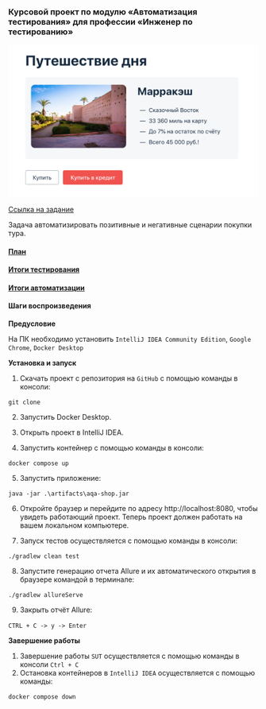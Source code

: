 
### Курсовой проект по модулю «Автоматизация тестирования» для профессии «Инженер по тестированию»
![img.png](docs/img.png)

[Ссылка на задание ](https://github.com/netology-code/aqa-qamid-diplom)

Задача автоматизировать позитивные и негативные сценарии покупки тура.

#### [План]()

#### [Итоги тестирования]()

#### [Итоги автоматизации]()

#### Шаги воспроизведения

**Предусловие**

На ПК необходимо установить ```IntelliJ IDEA Community Edition```, ```Google Chrome```, ```Docker Desktop```

**Установка и запуск**

1. Скачать проект с репозитория на ```GitHub``` с помощью команды в консоли:
```
git clone 
```

2. Запустить Docker Desktop.

3. Открыть проект в IntelliJ IDEA.

4. Запустить контейнер с помощью команды в консоли:

```
docker compose up
```
5. Запустить приложение:

```
java -jar .\artifacts\aqa-shop.jar 
```

6. Откройте браузер и перейдите по адресу http://localhost:8080, чтобы увидеть работающий проект. Теперь проект должен работать на вашем локальном компьютере.


7. Запуск тестов осуществляется с помощью команды в консоли:

```
./gradlew clean test 
```

8. Запустите генерацию отчета Allure и их автоматического открытия в браузере командой в терминале:

```
./gradlew allureServe
```
9. Закрыть отчёт Allure:

```CTRL + C -> y -> Enter``` 


**Завершение работы**

1. Завершение работы ```SUT``` осуществляется с помощью команды в консоли ```Ctrl + C```
2. Остановка контейнеров в ```IntelliJ IDEA``` осуществляется с помощью команды:

```
docker compose down
```
